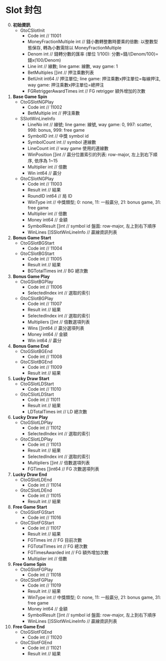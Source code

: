 Slot 封包
=========================
0. **初始資訊**
	- GtoCSlotInit
		- Code int // 11001
		- MoneyFractionMultiple int   // 錢小數轉整數時要乘的倍數: 以整數型態保存, 轉為小數需除以 MoneyFractionMultiple
		- Denom                 int   // 錢轉分數的匯率 (單位 1/100): 分數=錢/(Denom/100)=錢x(100/Denom)
		- Line                  int   // 線數; line game: 線數, way game: 1
		- BetMultiples          []int // 押注乘數列表
		- BetUnit               int64 // 押注單位; line game: 押注乘數x押注單位=每線押注, way game: 押注乘數x押注單位=總押注
		- FGRetriggerAwardTimes int   // FG retrigger 額外增加的次數
0. **Base Game Spin**
	- CtoGSlotNGPlay
		- Code int // 11002
		- BetMultiple int // 押注乘數
	- SSlotWinLineInfo
		- LineNo      int   // 線號; line game: 線號, way game: 0, 997: scatter, 998: bonus, 999: free game
		- SymbolID    int   // 中獎 symbol id
		- SymbolCount int   // symbol 連線數
		- LineCount   int   // way game 使用的連線數
		- WinPosition []int // 贏分位置索引的列表: row-major, 左上到右下順序, 依序為 1~15
		- Multiplier  int   // 倍數
		- Win         int64 // 贏分
	- GtoCSlotNGPlay
		- Code int // 11003
		- Result       int                // 結果
		- RoundID      int64              // 局 ID
		- WinType      int                // 中獎類型; 0: none, 11: 一般贏分, 21: bonus game, 31: free game
		- Multiplier   int                // 倍數
		- Money        int64              // 金額
		- SymbolResult []int              // symbol id 盤面: row-major, 左上到右下順序
		- WinLines     []SSlotWinLineInfo // 贏線資訊列表
0. **Bonus Game Start**
	- CtoGSlotBGStart
		- Code int // 11004
	- GtoCSlotBGStart
		- Code int // 11005
		- Result       int // 結果
		- BGTotalTimes int // BG 總次數
0. **Bonus Game Play**
	- CtoGSlotBGPlay
		- Code int // 11006
		- SelectedIndex int // 選取的索引
	- GtoCSlotBGPlay
		- Code int // 11007
		- Result        int     // 結果
		- SelectedIndex int     // 選取的索引
		- Multipliers   []int   // 倍數選項列表
		- Wins          []int64 // 贏分選項列表
		- Money         int64   // 金額
		- Win           int64   // 贏分
0. **Bonus Game End**
	- CtoGSlotBGEnd
		- Code int // 11008
	- GtoCSlotBGEnd
		- Code int // 11009
		- Result        int     // 結果
0. **Lucky Draw Start**
	- CtoGSlotLDStart
		- Code int // 11010
	- GtoCSlotLDStart
		- Code int // 11011
		- Result       int // 結果
		- LDTotalTimes int // LD 總次數
0. **Lucky Draw Play**
	- CtoGSlotLDPlay
		- Code int // 11012
		- SelectedIndex int // 選取的索引
	- GtoCSlotLDPlay
		- Code int // 11013
		- Result        int     // 結果
		- SelectedIndex int     // 選取的索引
		- Multipliers   []int   // 倍數選項列表
		- FGTimes       []int64 // FG 次數選項列表
0. **Lucky Draw End**
	- CtoGSlotLDEnd
		- Code int // 11014
	- GtoCSlotLDEnd
		- Code int // 11015
		- Result        int     // 結果
0. **Free Game Start**
	- CtoGSlotFGStart
		- Code int // 11016
	- GtoCSlotFGStart
		- Code int // 11017
		- Result         int // 結果
		- FGTimes        int // FG 目前次數
		- FGTotalTimes   int // FG 總次數
		- FGTimesAwarded int // FG 額外增加次數
		- Multiplier     int // 倍數
0. **Free Game Spin**
	- CtoGSlotFGPlay
		- Code int // 11018
	- GtoCSlotFGPlay
		- Code int // 11019
		- Result       int                // 結果
		- WinType      int                // 中獎類型; 0: none, 11: 一般贏分, 21: bonus game, 31: free game
		- Money        int64              // 金額
		- SymbolResult []int              // symbol id 盤面: row-major, 左上到右下順序
		- WinLines     []SSlotWinLineInfo // 贏線資訊列表
0. **Free Game End**
	- CtoGSlotFGEnd
		- Code int // 11020
	- GtoCSlotFGEnd
		- Code int // 11021
		- Result int // 結果
